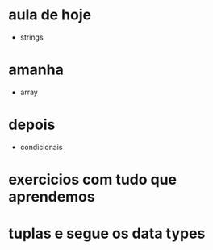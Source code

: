 # aula de hoje 
- strings
# amanha
- array
# depois
- condicionais
# exercicios com tudo que aprendemos
# tuplas e segue os data types